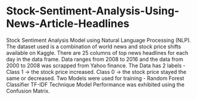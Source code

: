 # Stock-Sentiment-Analysis-Using-News-Article-Headlines
Stock Sentiment Analysis Model using Natural Language Processing (NLP).
The dataset used is a combination of world news and stock price shifts available on Kaggle. There are 25 columns of top news headlines for each day in the data frame. Data ranges from 2008 to 2016 and the data from 2000 to 2008 was scrapped from Yahoo finance.
The Data has 2 labels - 
  Class 1 → the stock price increased.
  Class 0 → the stock price stayed the same or decreased.
Two Models were used for training -
  Random Forest Classifier
  TF-IDF Technique
Model Performance was exhibited using the Confusion Matrix.
